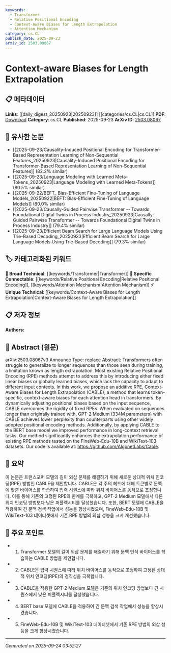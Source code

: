 ```yaml
---
keywords:
  - Transformer
  - Relative Positional Encoding
  - Context-Aware Biases for Length Extrapolation
  - Attention Mechanism
category: cs.CL
publish_date: 2025-09-23
arxiv_id: 2503.08067
---
```


<!-- KEYWORD_LINKING_METADATA:
{
  "processed_timestamp": "2025-09-24T03:52:27.968250",
  "vocabulary_version": "1.0",
  "selected_keywords": [
    "Transformer",
    "Relative Positional Encoding",
    "Context-Aware Biases for Length Extrapolation",
    "Attention Mechanism"
  ],
  "rejected_keywords": [],
  "similarity_scores": {
    "Transformer": 0.85,
    "Relative Positional Encoding": 0.78,
    "Context-Aware Biases for Length Extrapolation": 0.8,
    "Attention Mechanism": 0.77
  },
  "extraction_method": "AI_prompt_based",
  "budget_applied": true,
  "candidates_json": {
    "candidates": [
      {
        "surface": "Transformers",
        "canonical": "Transformer",
        "aliases": [
          "Transformers"
        ],
        "category": "broad_technical",
        "rationale": "Transformers are central to the paper's discussion on length extrapolation and positional encoding.",
        "novelty_score": 0.3,
        "connectivity_score": 0.9,
        "specificity_score": 0.7,
        "link_intent_score": 0.85
      },
      {
        "surface": "Relative Positional Encoding",
        "canonical": "Relative Positional Encoding",
        "aliases": [
          "RPE"
        ],
        "category": "specific_connectable",
        "rationale": "RPE is a key concept in addressing the paper's main problem of length extrapolation.",
        "novelty_score": 0.65,
        "connectivity_score": 0.75,
        "specificity_score": 0.8,
        "link_intent_score": 0.78
      },
      {
        "surface": "Context-Aware Biases for Length Extrapolation",
        "canonical": "Context-Aware Biases for Length Extrapolation",
        "aliases": [
          "CABLE"
        ],
        "category": "unique_technical",
        "rationale": "CABLE is the novel method proposed in the paper, offering a unique approach to positional encoding.",
        "novelty_score": 0.9,
        "connectivity_score": 0.6,
        "specificity_score": 0.85,
        "link_intent_score": 0.8
      },
      {
        "surface": "Attention Head",
        "canonical": "Attention Mechanism",
        "aliases": [
          "Attention Heads"
        ],
        "category": "specific_connectable",
        "rationale": "Attention heads are crucial for understanding how CABLE modifies transformer behavior.",
        "novelty_score": 0.4,
        "connectivity_score": 0.85,
        "specificity_score": 0.75,
        "link_intent_score": 0.77
      }
    ],
    "ban_list_suggestions": [
      "method",
      "performance",
      "experiment"
    ]
  },
  "decisions": [
    {
      "candidate_surface": "Transformers",
      "resolved_canonical": "Transformer",
      "decision": "linked",
      "scores": {
        "novelty": 0.3,
        "connectivity": 0.9,
        "specificity": 0.7,
        "link_intent": 0.85
      }
    },
    {
      "candidate_surface": "Relative Positional Encoding",
      "resolved_canonical": "Relative Positional Encoding",
      "decision": "linked",
      "scores": {
        "novelty": 0.65,
        "connectivity": 0.75,
        "specificity": 0.8,
        "link_intent": 0.78
      }
    },
    {
      "candidate_surface": "Context-Aware Biases for Length Extrapolation",
      "resolved_canonical": "Context-Aware Biases for Length Extrapolation",
      "decision": "linked",
      "scores": {
        "novelty": 0.9,
        "connectivity": 0.6,
        "specificity": 0.85,
        "link_intent": 0.8
      }
    },
    {
      "candidate_surface": "Attention Head",
      "resolved_canonical": "Attention Mechanism",
      "decision": "linked",
      "scores": {
        "novelty": 0.4,
        "connectivity": 0.85,
        "specificity": 0.75,
        "link_intent": 0.77
      }
    }
  ]
}
-->

# Context-aware Biases for Length Extrapolation

## 📋 메타데이터

**Links**: [[daily_digest_20250923|20250923]] [[categories/cs.CL|cs.CL]]
**PDF**: [Download](https://arxiv.org/pdf/2503.08067.pdf)
**Category**: cs.CL
**Published**: 2025-09-23
**ArXiv ID**: [2503.08067](https://arxiv.org/abs/2503.08067)

## 🔗 유사한 논문
- [[2025-09-23/Causality-Induced Positional Encoding for Transformer-Based Representation Learning of Non-Sequential Features_20250923|Causality-Induced Positional Encoding for Transformer-Based Representation Learning of Non-Sequential Features]] (82.2% similar)
- [[2025-09-23/Language Modeling with Learned Meta-Tokens_20250923|Language Modeling with Learned Meta-Tokens]] (80.5% similar)
- [[2025-09-22/BEFT_ Bias-Efficient Fine-Tuning of Language Models_20250922|BEFT: Bias-Efficient Fine-Tuning of Language Models]] (80.0% similar)
- [[2025-09-23/Causally-Guided Pairwise Transformer -- Towards Foundational Digital Twins in Process Industry_20250923|Causally-Guided Pairwise Transformer -- Towards Foundational Digital Twins in Process Industry]] (79.4% similar)
- [[2025-09-23/Efficient Beam Search for Large Language Models Using Trie-Based Decoding_20250923|Efficient Beam Search for Large Language Models Using Trie-Based Decoding]] (79.3% similar)

## 🏷️ 카테고리화된 키워드
**🧠 Broad Technical**: [[keywords/Transformer|Transformer]]
**🔗 Specific Connectable**: [[keywords/Relative Positional Encoding|Relative Positional Encoding]], [[keywords/Attention Mechanism|Attention Mechanism]]
**⚡ Unique Technical**: [[keywords/Context-Aware Biases for Length Extrapolation|Context-Aware Biases for Length Extrapolation]]

## 📋 저자 정보

**Authors:** 

## 📄 Abstract (원문)

arXiv:2503.08067v3 Announce Type: replace 
Abstract: Transformers often struggle to generalize to longer sequences than those seen during training, a limitation known as length extrapolation. Most existing Relative Positional Encoding (RPE) methods attempt to address this by introducing either fixed linear biases or globally learned biases, which lack the capacity to adapt to different input contexts. In this work, we propose an additive RPE, Context-Aware Biases for Length Extrapolation (CABLE), a method that learns token-specific, context-aware biases for each attention head in transformers. By dynamically adjusting positional biases based on the input sequence, CABLE overcomes the rigidity of fixed RPEs. When evaluated on sequences longer than originally trained with, GPT-2 Medium (334M parameters) with CABLE achieves lower perplexity than counterparts using other widely adopted positional encoding methods. Additionally, by applying CABLE to the BERT base model we improved performance in long-context retrieval tasks. Our method significantly enhances the extrapolation performance of existing RPE methods tested on the FineWeb-Edu-10B and WikiText-103 datasets. Our code is available at: https://github.com/AlgonetLabs/Cable.

## 📝 요약

이 논문은 트랜스포머 모델의 길이 외삽 문제를 해결하기 위해 새로운 상대적 위치 인코딩(RPE) 방법인 CABLE을 제안합니다. CABLE은 각 주의 헤드에 대해 토큰별로 문맥에 맞춘 바이어스를 학습하여 입력 시퀀스에 따라 위치 바이어스를 동적으로 조정합니다. 이를 통해 기존의 고정된 RPE의 한계를 극복하고, GPT-2 Medium 모델에서 다른 위치 인코딩 방법보다 낮은 퍼플렉시티를 달성했습니다. 또한, BERT 모델에 CABLE을 적용하여 긴 문맥 검색 작업에서 성능을 향상시켰으며, FineWeb-Edu-10B 및 WikiText-103 데이터셋에서 기존 RPE 방법의 외삽 성능을 크게 개선했습니다.

## 🎯 주요 포인트

- 1. Transformer 모델의 길이 외삽 문제를 해결하기 위해 문맥 인식 바이어스를 학습하는 CABLE 방법을 제안합니다.
- 2. CABLE은 입력 시퀀스에 따라 위치 바이어스를 동적으로 조정하여 고정된 상대적 위치 인코딩(RPE)의 경직성을 극복합니다.
- 3. CABLE을 적용한 GPT-2 Medium 모델은 기존의 위치 인코딩 방법보다 긴 시퀀스에서 낮은 퍼플렉시티를 달성했습니다.
- 4. BERT base 모델에 CABLE을 적용하여 긴 문맥 검색 작업에서 성능을 향상시켰습니다.
- 5. FineWeb-Edu-10B 및 WikiText-103 데이터셋에서 기존 RPE 방법의 외삽 성능을 크게 향상시켰습니다.


---

*Generated on 2025-09-24 03:52:27*